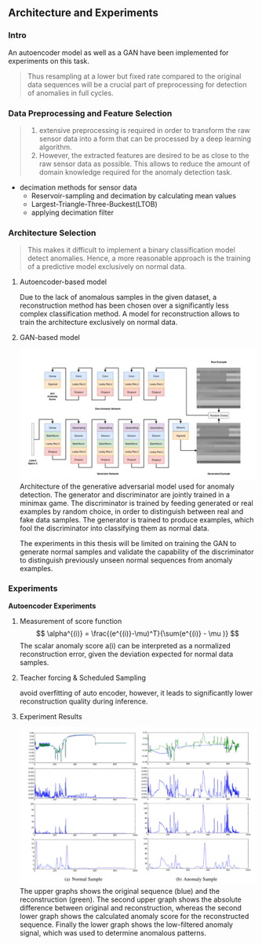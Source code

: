 ## Architecture and Experiments

### Intro

An autoencoder model as well as a GAN have been implemented for experiments on this task.

>  Thus resampling at a lower but fixed rate compared
> to the original data sequences will be a crucial part of preprocessing for detection of anomalies
> in full cycles.

### Data Preprocessing and Feature Selection

> 1. extensive preprocessing is required in order to transform the raw sensor data into a form that can be processed by a deep learning algorithm. 
> 2. However, the extracted features are desired to be as close to the raw sensor data as possible. This allows to reduce the amount of domain knowledge required for the anomaly detection task.

- decimation methods for sensor data
  - Reservoir-sampling and decimation by calculating mean values
  - Largest-Triangle-Three-Buckest(LTOB)
  - applying decimation filter

### Architecture Selection

> This makes it difficult to implement a binary classification
> model detect anomalies. Hence, a more reasonable approach is the training of a predictive model exclusively on normal data.

1. Autoencoder-based model

   Due to the lack of anomalous samples in the given dataset, a reconstruction method has been chosen over a significantly less complex classification method. A model for reconstruction allows to train the architecture exclusively on normal data.

2. GAN-based model

   <img src="fig/gan_ts.png">

   <caption>Architecture of the generative adversarial model used for anomaly detection. The generator and discriminator are jointly trained in a minimax game. The discriminator is trained by feeding generated or real examples by random choice, in order to distinguish between real and fake data samples. The generator is trained to produce examples, which fool the discriminator into classifying them as normal data.</caption>

   The experiments in this thesis will be limited on training the GAN to generate normal samples and validate the capability of the discriminator to distinguish previously unseen normal sequences from anomaly examples.

### Experiments

**Autoencoder Experiments**

1. Measurement of score function
   $$
   \alpha^{(i)} = \frac{(e^{(i)}-\mu)^T}{\sum(e^{(i)} - \mu )}
   $$
   The scalar anomaly score a(i) can be interpreted as a normalized reconstruction error, given the deviation expected for normal data samples.

2. Teacher forcing & Scheduled Sampling

   avoid overfitting of auto encoder, however, it leads to significantly lower reconstruction quality during inference.

3. Experiment Results

   <img src="fig/exp_res.png">

   <caption>The upper graphs shows the original sequence (blue) and the reconstruction (green). The second upper graph shows the absolute difference between original and reconstruction, whereas the second lower graph shows the calculated anomaly score for the reconstructed sequence. Finally the lower graph shows the low-filtered anomaly signal, which was used to determine anomalous patterns.</caption>